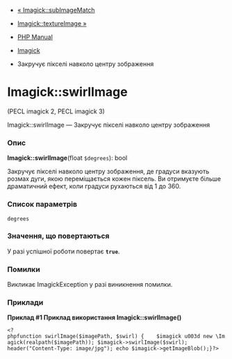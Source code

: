 - [« Imagick::subImageMatch](imagick.subimagematch.md)
- [Imagick::textureImage »](imagick.textureimage.md)

- [PHP Manual](index.md)
- [Imagick](class.imagick.md)
- Закручує пікселі навколо центру зображення

# Imagick::swirlImage

(PECL imagick 2, PECL imagick 3)

Imagick::swirlImage — Закручує пікселі навколо центру зображення

### Опис

**Imagick::swirlImage**(float `$degrees`): bool

Закручує пікселі навколо центру зображення, де градуси вказують
розмах дуги, якою переміщається кожен піксель. Ви отримуєте більше
драматичний ефект, коли градуси рухаються від 1 до 360.

### Список параметрів

`degrees`

### Значення, що повертаються

У разі успішної роботи повертає **`true`**.

### Помилки

Викликає ImagickException у разі виникнення помилки.

### Приклади

**Приклад #1 Приклад використання **Imagick::swirlImage()****

` <?phpfunction swirlImage($imagePath, $swirl) {    $imagick u003d new \Imagick(realpath($imagePath)); $imagick->swirlImage($swirl); header("Content-Type: image/jpg"); echo $imagick->getImageBlob();}?> `
